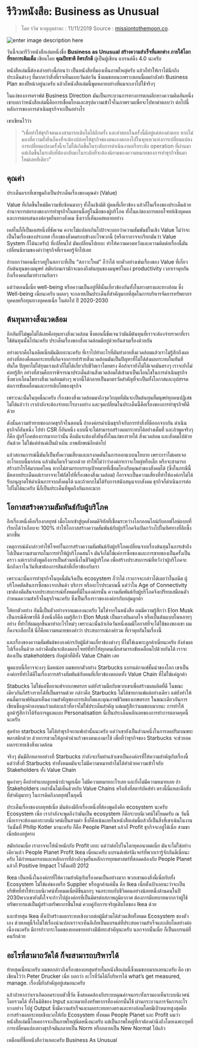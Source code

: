 
รีวิวหนังสือ: Business as Unusual
===

> โดย รวิศ หาญอุตสาหะ : 11/11/2019 Source : [missiontothemoon.co](https://missiontothemoon.co/book-review-principles/).

![enter image description here](https://s3-ap-southeast-1.amazonaws.com/mission-to-the-moon/wp-content/uploads/2019/11/12112741/business-man-reading-book_feature.jpg)

วันนี้จะมารีวิวหนังสือเล่มหนึ่งชื่อ **Business as Unusual สร้างความสำเร็จที่แตกต่าง ภายใต้โลกที่รอการเติมเต็ม**  เขียนโดย  **คุณปิยชาติ อิศรภักดี**  ผู้เป็นผู้เขียน แบรนด์ดิ้ง 4.0 นะครับ

หนังสือเล่มนี้ต้องเล่าอย่างนี้ก่อนว่า เป็นหนังสือที่มองเห็นภาพใหญ่ครับ แล้วก็ทำให้เราได้นึกถึงประเด็นต่างๆ ที่มากกว่าสิ่งที่เราเห็นแบบวันต่อวัน ซึ่งผมชอบนะเพราะตอนนี้ผมกำลังทำ Business Plan ของปีหน้าอยู่นะครับ แล้วก็หนังสือเล่มนี้พูดหลายอย่างที่ผมจะเอาไปใช้จริงๆ

ในแง่ของการคราฟต์ Business Direction มันเป็นกระบวนการทางการตกผลึกทางความคิดอันหนึ่ง เขาบอกว่าหนังสือเล่มนี้คือการเชื่อมโยงและสรุปความเข้าใจในภาพรวมเพื่อจะไปหาคำตอบว่า ต่อไปนี้หลักการของการดำเนินธุรกิจจะเป็นอย่างไร

เขาเขียนไว้ว่า

>“เพื่อทำให้ธุรกิจตนเองสามารถเติบโตได้อีกครั้ง และคำตอบในครั้งนี้มีอยู่แค่สองคำตอบ หากไม่มองที่ความยั่งยืนก็คงที่จะต้องปล่อยให้ธุรกิจของตนเองตกลงไปในหุบเหวแห่งการเปลี่ยนแปลง การเปลี่ยนแปลงครั้งนี้จะไม่ได้เกิดขึ้นในระดับการดำเนินงานหรือระดับ operation ที่ผ่านมา แต่เกิดขึ้นในระดับที่ต้องกลับมาในระดับที่จะต้องนิยามของความหมายของการทำธุรกิจขึ้นมาใหม่เลยทีเดียว”

## คุณค่า

ประเด็นแรกที่เขาพูดถึงเป็นประเด็นเรื่องของคุณค่า (Value)

Value ที่เกิดขึ้นใหม่มีความซับซ้อนมากๆ ทั้งในเชิงมิติ ผู้คนที่เกี่ยวข้อง แล้วก็ในเรื่องของประเด็นด้วย อำนาจการต่อรองของการทำธุรกิจในตอนนี้อยู่ในมือของผู้บริโภค ทั้งในแง่ของการตอบโจทย์เชิงบุคคลและการตอบสนองต่อจุดยืนทางสังคม ซึ่งเราก็เห็นเคสหลายอย่าง

เคสไนกี้ก็เป็นเคสหนึ่งที่ชัดเจน คงจะไม่แปลกเกินไปถ้าจะบอกว่าความสัมพันธ์ในเชิง Value ไม่ว่าจะเป็นในเรื่องของประเทศ เรื่องของสังคมรอบข้างอะไรพวกนี้ (หรือเราอาจจะเรียกมันว่า Value System ก็ได้นะครับ) ที่เปลี่ยนไป มันเปลี่ยนไปเยอะ ทำให้ความคาดหวังและความคิดต่อเรื่องนี้มันเปลี่ยนนิยามของคำว่าธุรกิจที่เราเคยรู้จักไปเลย

ถ้าบอกว่าตอนนี้เราอยู่ในสภาวะที่เป็น “สภาวะใหม่” ก็ว่าได้ ยกตัวอย่างเช่นเรื่องของ Value ที่เกี่ยวกับต้นทุนของมนุษย์ สมัยก่อนเรามักจะมองถึงต้นทุนของมนุษย์ในแง่ productivity เวลาเราคุยกันถึงเรื่องคนที่มาทำงานกับเรา

แต่ว่าตอนนี้เนี่ย well-being หรือความเป็นอยู่ที่ดีนั้นเกี่ยวข้องกันทั้งในทางตรงและทางอ้อม ซึ่ง Well-being เนี่ยนะครับ เผลอๆ จะกลายเป็นประเด็นที่สำคัญมากที่สุดในการบริหารจัดการทรัพยากรบุคคลหรือทุนทางบุคคลเนี่ย ในต่อไป ปี 2020-2030

## ต้นทุนทางสิ่งแวดล้อม

อีกอันที่ไม่พูดไม่ได้เลยคือทุนทางสิ่งแวดล้อม ซึ่งตอนนี้ชัดเจนว่ามันมีต้นทุนที่เราจะต้องจ่ายราคาที่เราใช้ต้นทุนนั้นไปนะครับ ประเด็นเรื่องของสิ่งแวดล้อมมีอยู่ด้วยกันสามเรื่องด้วยกัน

อย่างแรกคือในอดีตเนี่ยมันมีเยอะนะครับ ที่เราไปทำอะไรที่มันทำลายสิ่งแวดล้อมแล้วเราไม่รู้สึกถึงผล อย่างที่สองคือผลกระทบที่เกิดจากการทำร้ายสิ่งแวดล้อมมันเป็นปัญหาที่ไม่ได้ส่งผลกระทบในทันทีทันใด ปัญหาไม่ได้รุนแรงแล้วก็ไม่ได้เกี่ยวกับชีวิตเราโดยตรง คือถ้าเรายังไม่ได้เจอมันตรงๆ เราจะยังไม่ค่อยรู้สึก อย่างที่สามคือการพิจารณาประเด็นด้านสิ่งแวดล้อมได้เข้ามาเป็นเงื่อนไขในการดำเนินธุรกิจ ซึ่งพวกเงื่อนไขทางสิ่งแวดล้อมต่างๆ พวกนี้ได้กลายเป็นมาตรวัดสำคัญที่จะเป็นทั้งโอกาสและอุปสรรคต่อการขับเคลื่อนและการเติบโตของธุรกิจ

เพราะฉะนั้นในยุคนี้นะครับ เรื่องของสิ่งแวดล้อมมาถึงจุดวิกฤตที่มันจะเป็นต้นทุนที่มนุษย์ทุกคนปฏิเสธไม่ได้แล้วว่า เรากำลังจะต้องจ่ายอะไรบางอย่าง และจุดเปลี่ยนในประเด็นนี้คือเรื่องของการทำธุรกิจที่ดีด้วย

ดังนั้นความท้าทายของภาคธุรกิจในตอนนี้ ถ้าองค์กรดำเนินธุรกิจกับการทำสิ่งที่ดีออกจากกัน ดำเนินธุรกิจก็อันหนึ่ง ไปทำ CSR ก็อันหนึ่ง แบบนี้จะไม่สามารถสร้างผลกระทบได้อย่างเต็มที่ และถ้าพูดจริงๆ ก็คือ ผู้บริโภคต้องการมากกว่านั้น คือมันจะต้องยั่งยืนทั้งในแง่ของรายได้ สิ่งแวดล้อม และสังคมไปด้วยกันด้วย ไม่ใช่แค่ทำแค่เป็นผิวเผิน ภาพลักษณ์อีกต่อไป

แล้วสถานการณ์นี้มันก็เป็นทั้งความเสี่ยงและแรงกดดันในการออกแบบนโยบาย เพราะเราไม่เคยเจออะไรแบบนี้มาก่อน แล้วมันก็มาเร็วมากด้วย ทำให้ไม่ว่าว่าองค์กรเราจะใหญ่หรือเล็ก หรือจะสามารถสร้างกำไรได้มากแค่ไหน หากไม่สามารถบรรลุเป้าหมายที่เชื่อมโยงกับคุณค่าของสังคมได้ (ซึ่งในกรณีนี้ มีหลายประเด็นแต่เราอาจจะโฟกัสไปที่เรื่องของสิ่งแวดล้อม) ก็อาจจะเป็นความเสี่ยงที่ทำให้องค์กรไม่ได้รับอนุญาตให้ดำเนินการจากสังคมได้ และถ้าหากไม่ได้รับการสนับสนุนจากสังคม ธุรกิจก็ดำเนินการต่อไปไม่ได้นะครับ นี่ก็เป็นประเด็นที่พูดถึงกันเยอะมาก

## โอกาสสร้างความสัมพันธ์กับผู้บริโภค

อีกเรื่องหนึ่งคือเรื่องกลยุทธ์ เมื่อโลกเข้าสู่ยุคสังคมดิจิทัลที่เชื่อมระหว่างโลกออนไลน์กับออฟไลน์แบบที่เรียกได้ว่าเกือบจะ 100% ทำให้โอกาสสร้างความสัมพันธ์กับผู้บริโภคจึงเปิดกว้างไปในทิศทางที่ลึกซึ้งมากขึ้น

เหตุการณ์ดังกล่าวทำให้โจทย์ในการสร้างความสัมพันธ์กับผู้บริโภคเปลี่ยนจากเรื่องต้นทุนในการเข้าถึง ไปเป็นความสามารถในการทำให้ผู้บริโภคสนใจ มันจึงไม่ใช่แค่การซื้อของและการขายของเป็นครั้งเป็นคราว แต่เรากำลังพูดถึงการเป็นส่วนหนึ่งในชีวิตผู้บริโภค เพื่อสร้างประสบการณ์ที่หวังว่าผู้บริโภคจะนึกถึงเราในวันที่เขาต้องการสินค้าที่เกี่ยวข้องกับเรา

เพราะฉะนั้นการทำธุรกิจในยุคนี้มันจึงเป็น ecosystem ก็ว่าได้ เราอาจจะกล่าวได้เลยว่าในอดีต ผู้บริโภคตัดสินการซื้อของจากสินค้า บริการ หรืออะไรประมาณนี้ แต่ว่าใน Age of Connectivity เขาต้องตัดสินจากประสบการณ์ทั้งหมดที่มีในองค์กรนั้น ความสัมพันธ์กับผู้บริโภคจึงเปรียบเสมือนตัวกำหนดความสำเร็จในธุรกิจนะครับ ซึ่งเป็นเรื่องราวขององค์กรกับกลุ่มลูกค้า

ให้ยกตัวอย่าง อันนี้เป็นตัวอย่างจากผมเองนะครับ ไม่ใช่จากในหนังสือ ผมมีความรู้สึกว่า Elon Musk เป็นกรณีศึกษาที่ดี สิ่งหนึ่งก็คือ ผมรู้สึกว่า Elon Musk เป็นแรงบันดาลใจ หรือเป็นต้นแบบในหลายๆ อย่าง ที่ทำให้ผมลุกขึ้นมาทำอะไรใหม่ๆ เพราะฉะนั้นถ้าเกิดวันหนึ่งผมมีโอกาสที่จะได้ใช้ของของเขา ผมก็คงจะเลือกใช้ นี่ก็คือความหมายของคำว่า ประสบการณ์องค์รวม ที่เราคุยกันในเรื่องนี้

และเรื่องของความสัมพันธ์ขององค์กรกับผู้มีส่วนเกี่ยวข้องต่างๆ ที่ไม่ใช่เฉพาะลูกค้าเนี่ยนะครับ ยังส่งผลไปเรื่องอื่นด้วย กล่าวคือมันจะต้องตอบโจทย์ที่ทำให้ทุกคนเนี่ยสามารถขับเคลื่อนไปด้วยกันได้ เราจะต้องเป็น stakeholders กับคู่ค้าที่ดีทั้ง Value Chain เลย

พูดแบบนี้ก็อาจจะงงๆ นิดหน่อย ผมขอยกตัวอย่าง Starbucks แบรนด์กาแฟชั้นนำของโลก เขาเป็นองค์กรที่ทำได้ดีในเรื่องการสร้างสัมพันธ์กับคนที่เกี่ยวข้องตลอดทั้ง Value Chain ที่ไม่ใช่แค่ลูกค้า

Stabucks ไม่ใช่แค่ซื้อกาแฟจากเกษตรกร แต่ยังร่วมมือกับพวกเขาเพื่อสร้างผลผลิตที่ดี ในขณะเดียวกันก็สร้างรายได้ที่เป็นธรรมด้วย กล่าวคือ Starbucks ไม่ได้ขายกาแฟแต่อย่างเดียว แต่ยังทำให้คนดื่มกาแฟหันมาเห็นความสำคัญของการเติบโตและคุณภาพชีวิตของเกษตรกร ในขณะเดียวกันการเขียนชื่อลูกค้าลงบนแก้วแต่ละแก้วที่อาจไม่ใช่ประเด็นสำคัญ แต่ผมรู้สึกว่าผมชอบมากนะ การทำให้ลูกค้ารู้สึกว่าได้รับการดูแลแบบ Personalisation นี่เป็นประเด็นหลักเลยของการทำการตลาดยุคนี้นะครับ

สุดท้าย starbucks ไม่ได้ทำธุรกิจกาแฟเท่านั้นนะครับ แต่ว่าเขายังเป็นส่วนหนึ่งในการลดปริมาณขยะพลาสติกด้วย ด้วยการชวนให้ลูกค้านำแก้วของตนเองมาใช้ เพื่อที่ว่าธุรกิจของ Starbucks จะช่วยลดผลกระทบเชิงสิ่งแวดล้อม

จริงๆ มันมีอีกหลายอย่างที่ Starbucks กำลังจะเริ่มทำแล้วเขาเป็นองค์กรที่ให้ความสำคัญกับเรื่องนี้ แต่ว่าสิ่งที่ Starbucks ทำทั้งหมดมันจะไม่มีความหมายถ้าไม่ได้ทำด้วยความเข้าใจกับ Stakeholders ทั้ง Value Chain

พูดง่ายๆ คือถ้าทำแบบลูบหน้าปะจมูกเนี่ย ไม่มีความหมายอะไรเลย และยิ่งไม่มีความหมายเลย ถ้า Stakeholders เหล่านั้นไม่เห็นด้วยกับ Value Chains หรือสิ่งที่สตาร์บัคส์ทำ ตรงนี้นี่แหละคือสิ่งที่สำคัญมากๆ ในการคิดถึงกลยุทธ์ในยุคนี้

ประเด็นเรื่องของกลยุทธ์เนี่ย มันต้องมีอีกเรื่องหนึ่งที่ต้องพูดถึงคือ ecosystem นะครับ Ecosystem เนี่ย เรากำลังจะพูดถึงว่ามันเป็น ecosystem ก็คือระบบนิเวศน์ใช่ไหมครับ ณ วันนี้เนี่ยเราจะต้องมองระบบนิเวศน์เป็นสามคำ ซึ่งก็คือเน้นเลยในหนังสือเล่มนี้แล้วก็เป็นสิ่งที่เขาเน้นในงานวันนั้นที่ Philip Kotler มานะครับ ก็คือ People Planet แล้วก็ Profit ธุรกิจจะอยู่ได้เนี่ย สามขาเนี่ยต้องอยู่ครบ

สมัยก่อนเนี่ย เราอาจจะให้น้ำหนักกับ Profit เยอะ แต่ว่าต่อไปในโลกยุคอนาคตเนี่ย มันจะไม่ใช่อย่างเดียวแล้ว People Planet Profit Ikea เนี่ยนะครับ แบรนด์เฟอร์นิเจอร์ที่พวกเรารู้จักกันดีเนี่ยนะครับ ได้กำหนดกรอบและหลักการที่อ้างอิงจุดยืนหลักการยุทธศาสตร์ที่สอดคล้องกับ People Planet แล้วก็ Positive Impact ไว้ตั้งแต่ปี 2012

Ikea เป็นหนึ่งในองค์กรที่ให้ความสำคัญกับเรื่องคนเป็นอย่างมาก พวกเขามองสิ่งนี้เนี่ยกับทั้ง Ecosystem ไม่ใช่แค่ของหรือ Supplier หรือลูกค้าแค่นั้น คือ Ikea เนี่ยตั้งเป้าเลยนะว่าจะเป็นบริษัทที่ทำให้ระบบนิเวศน์ทั้งหมดเนี่ยดีขึ้นมากๆ จนกระทบกับชีวิตคนอย่างน้อยหนึ่งล้านคนในปี 2030พวกเขายังตั้งใจจะก้าวไปสู่องค์กรที่เป็นมิตรต่อสภาพภูมิอากาศ ต้องการมีบทบาทมากกว่าผู้ใช้ทรัพยากรแต่เป็นผู้สร้างทรัพยากรขึ้นใหม่ ควบคู่กับการเจริญเติบโตของ Ikea ด้วย

และท้ายสุด Ikea ตั้งเป้าสร้างผลกระทบเชิงบวกต่อผู้มีส่วนได้ส่วนเสียทั้งหมด Ecosystem ของตัวเอง ด้วยเหตุนี้จึงไม่ใช่เรื่องน่าแปลกเราจะเห็นอีเกียเป็นแบรนด์ที่ประสบความสำเร็จและเติบโตอย่างต่อเนื่องนะครับ มีการก้าวกระโดดของยอดขายอย่างมีนัยยะสำคัญนะครับ นอกจากนั้นเนี่ย ก็เป็นแบรนด์ที่คนรักด้วย

## อะไรที่สามาถวัดได้ ก็จะสามารถบริหารได้

ท้ายสุดเนี่ยนะครับ ผมขอกล่าวถึงเรื่องของบทสุดท้ายในหนังสือเล่มนี้ซึ่งผมชอบมากเลยนะครับ คือ เขาเขียนไว้ว่า Peter Drucker เนี่ย บอกว่า อะไรที่วัดได้ก็บริหารได้ what’s get measured, manage. เรื่องนี้ยังสำคัญอยู่เสมอนะครับ

แล้วถ้าหากว่าเราเกิดถอดระบบตัวชี้วัด ซึ่งสอดคล้องกับระบบคุณค่าจนกระทั่งเรามองเห็นระบบนิเวศน์โดยรวมได้ ทั้งในมิติของ Input และหมายถึงทรัพยากรที่องค์กรนั้นใช้ ผ่านกระบวนการจัดการอะไรบางอย่าง ไปสู่ Output ซึ่งมีความสำเร็จและผลกระทบทางตรงและทางอ้อมโดยมีเป้าหมายสูงสุดคือการสร้างผลกระทบเชิงบวกให้กับ Ecosystem ทั้งหมด People Planet และ Profit ผมว่าหนังสือเล่มนี้โอเคอาจจะเป็นภาพใหญ่นิดหนึ่งนะครับ แต่เป็นภาพใหญ่ที่เราต้องคำนึงถึงโดยเฉพาะยุคที่การเปลี่ยนแปลงทางธุรกิจมันกลายเป็น Norm หรือกลายเป็น New Normal ไปแล้ว

เหมือนที่ชื่อหนังสือว่าแหละครับ Business As Unusual
<!--stackedit_data:
eyJoaXN0b3J5IjpbLTE3NjYzODYwMzZdfQ==
-->